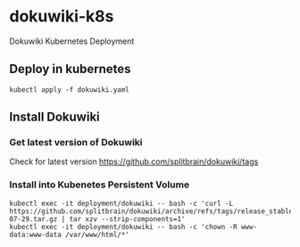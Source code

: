 # dokuwiki-k8s
Dokuwiki Kubernetes Deployment 

## Deploy in kubernetes
```
kubectl apply -f dokuwiki.yaml
```
## Install Dokuwiki
### Get latest version of Dokuwiki
Check for latest version https://github.com/splitbrain/dokuwiki/tags

### Install into Kubenetes Persistent Volume
```
kubectl exec -it deployment/dokuwiki -- bash -c 'curl -L https://github.com/splitbrain/dokuwiki/archive/refs/tags/release_stable_2020-07-29.tar.gz | tar xzv --strip-components=1'
kubectl exec -it deployment/dokuwiki -- bash -c 'chown -R www-data:www-data /var/www/html/*'
```
